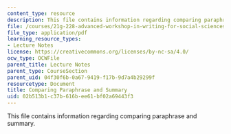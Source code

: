 ```yaml
---
content_type: resource
description: This file contains information regarding comparing paraphrase and summary.
file: /courses/21g-228-advanced-workshop-in-writing-for-social-sciences-and-architecture-els-spring-2007/02b513b1c37b616bee61bf02a69443f3_MIT21G.228S07_comparing.pdf
file_type: application/pdf
learning_resource_types:
- Lecture Notes
license: https://creativecommons.org/licenses/by-nc-sa/4.0/
ocw_type: OCWFile
parent_title: Lecture Notes
parent_type: CourseSection
parent_uid: 04f30f6b-0a67-9419-f17b-9d7a4b29299f
resourcetype: Document
title: Comparing Paraphrase and Summary
uid: 02b513b1-c37b-616b-ee61-bf02a69443f3
---
```

This file contains information regarding comparing paraphrase and summary.